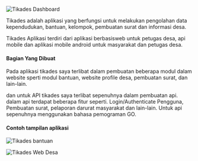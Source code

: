![Tikades Dashboard](https://fn-code.github.io/portofolio/img/tikades-dashboard.png)

Tikades adalah aplikasi yang berfungsi untuk melakukan pengolahan data kependudukan, bantuan, kelompok, pembuatan surat dan informasi desa.

Tikades Aplikasi terdiri dari aplikasi berbasisweb untuk petugas desa, api mobile dan aplikasi mobile android untuk masyarakat dan petugas desa.

#### Bagian Yang Dibuat

Pada aplikasi tikades saya terlibat dalam pembuatan beberapa modul dalam website sperti modul bantuan, website profile desa, pembuatan surat, dan lain-lain. 

dan untuk API tikades saya terlibat sepenuhnya dalam pembuatan api.
dalam api terdapat beberapa fitur seperti. Login/Authenticate Pengguna, Pembuatan surat, pelaporan darurat masyarakat dan lain-lain.
Untuk api sepenuhnya menggunakan bahasa pemograman GO.

#### Contoh tampilan aplikasi

![Tikades bantuan](https://fn-code.github.io/portofolio/img/tikades-bantuan.png)


![Tikades Web Desa](https://fn-code.github.io/portofolio/img/tikades-webdes.png)
